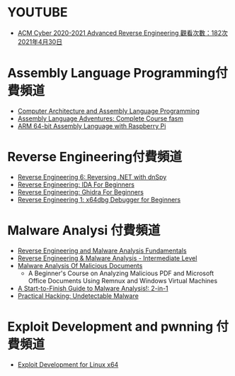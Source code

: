 # YOUTUBE
- [ACM Cyber 2020-2021  Advanced Reverse Engineering 觀看次數：182次  2021年4月30日](https://www.youtube.com/watch?v=lrLXpLXsFKA)


# Assembly Language Programming付費頻道
- [Computer Architecture and Assembly Language Programming](https://www.udemy.com/course/assembly-language-and-computer-architecture-hindi-urdu/)
- [Assembly Language Adventures: Complete Course  fasm](https://www.udemy.com/course/x86-asm-foundations/)
- [ARM 64-bit Assembly Language with Raspberry Pi](https://www.udemy.com/course/arm-64-bit-assembly-language-with-raspberry-pi/)


# Reverse Engineering付費頻道
- [Reverse Engineering 6: Reversing .NET with dnSpy](https://www.udemy.com/course/reverse-engineering-dnspy/)
- [Reverse Engineering: IDA For Beginners](https://www.udemy.com/course/reverse-engineering-ida/)
- [Reverse Engineering: Ghidra For Beginners](https://www.udemy.com/course/reverse-engineering-ghidra/)
- [Reverse Engineering 1: x64dbg Debugger for Beginners](https://www.udemy.com/course/x64dbg-debugger/)

# Malware Analysi 付費頻道
- [Reverse Engineering and Malware Analysis Fundamentals](https://www.udemy.com/course/malware-analysis-fundamentals/)
- [Reverse Engineering & Malware Analysis - Intermediate Level](https://www.udemy.com/course/malware-analysis-intermediate/)
- [Malware Analysis Of Malicious Documents]()
  - A Beginner's Course on Analyzing Malicious PDF and Microsoft Office Documents Using Remnux and Windows Virtual Machines 
- [A Start-to-Finish Guide to Malware Analysis!: 2-in-1](https://www.udemy.com/course/a-start-to-finish-guide-to-malware-analysis-2-in-1/) 
- [Practical Hacking: Undetectable Malware](https://www.udemy.com/course/metasploit-offensive-security-methods/)

# Exploit Development and pwnning 付費頻道
- [Exploit Development for Linux x64]()
